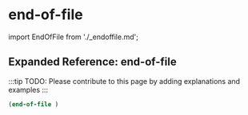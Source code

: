 # end-of-file

import EndOfFile from './_endoffile.md';

<EndOfFile />

## Expanded Reference: end-of-file

:::tip
TODO: Please contribute to this page by adding explanations and examples
:::

```lisp
(end-of-file )
```
